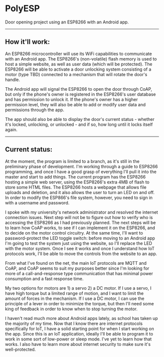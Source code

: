 # PolyESP
Door opening project using an ESP8266 with an Android app.

---------------
How it'll work:
---------------

An ESP8266 microcontroller will use its WiFi capabilities to communicate with an Android app. The ESP8266's (non-volatile) flash memory is used to host a simple website, as well as user data (which will be protected). The ESP8266 will be able to activate a door unlocking system consisting of a motor (type TBD) connected to a mechanism that will rotate the door's handle.

The Android app will signal the ESP8266 to open the door through CoAP, but only if the phone's owner is registered in the ESP8266's user database and has permission to unlock it. If the phone's owner has a higher permission level, they will also be able to add or modify user data and permissions through the app.

The app should also be able to display the door's current status - whether it's locked, unlocking, or unlocked - and if so, how long until it locks itself again.

---------------
Current status:
---------------

At the moment, the program is limited to a branch, as it's still in the preliminary phase of development. I'm working through a guide to ESP8266 programming, and once I have a good grasp of everything I'll pull it into the master and start to add things. The current program has the ESP8266 hosting a simple web server, using the ESP8266's extra 4MB of flash to store some HTML files. The ESP8266 hosts a webpage that allows file uploads and deletion, and it also allows the user to turn an LED on and off. In order to modify the ESP866's file system, however, you need to sign in with a username and password.

I spoke with my university's network administrator and resolved the internet connection issues. Next step will not be to figure out how to verify who is accessing the ESP8266 as I had previously planned. The next steps will be to learn how CoAP works, to see if I can implement it on the ESP8266, and to decide on the motor control circuitry. At the same time, I'll want to password-protect the LED toggle switch: before moving to an Android app I'm going to test the system just using the website, so I'll replace the LED with the motor system. Once I see it works and once I understand how IoT protocols work, I'll be able to move the controls from the website to an app.

From what I've found on the net, the main IoT protocols are MQTT and CoAP, and CoAP seems to suit my purposes better since I'm looking for more of a call-and-response type communication that has minimal power consumption and a fast response time.

My two options for motors are 1) a servo 2) a DC motor. If I use a servo, I have high torque but a limited range of motion, and I want to limit the amount of forces in the mechanism. If I use a DC motor, I can use the principle of a lever in order to minimize the torque, but then I'll need some king of feedback in order to know when to stop turning the motor.

I haven't read much more about Android apps lately, as school has taken up the majority of my time. Now that I know there are internet protocols specifically for IoT, I have a solid starting point for when I start working on the app. Since this is an IoT application, ideally I'll be able to program it to work in some sort of low-power or sleep mode. I've yet to learn how that works. I also have to learn more about internet security to make sure it's well-protected.